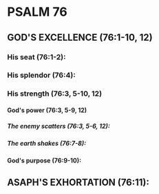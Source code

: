 ---
---
# PSALM 76 
## GOD\'S EXCELLENCE (76:1-10, 12) 
###  His seat (76:1-2): 
###  His splendor (76:4): 
###  His strength (76:3, 5-10, 12) 
####  God\'s power (76:3, 5-9, 12) 
#####  The enemy scatters (76:3, 5-6, 12): 
#####  The earth shakes (76:7-8): 
####  God\'s purpose (76:9-10): 
## ASAPH\'S EXHORTATION (76:11): 
